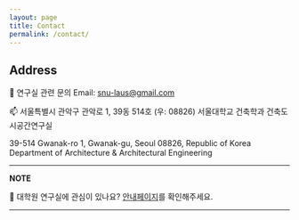 ```yaml
---
layout: page
title: Contact
permalink: /contact/
---
```


## Address

🚨 연구실 관련 문의 Email: snu-laus@gmail.com

📫 서울특별시 관악구 관악로 1, 39동 514호 (우: 08826)
서울대학교 건축학과 건축도시공간연구실

39-514 Gwanak-ro 1, Gwanak-gu, Seoul 08826, Republic of Korea
Department of Architecture & Architectural Engineering

---
**NOTE**

🥕 대학원 연구실에 관심이 있나요? [안내페이지](https://bumjoon.notion.site/Lab-Application-5e1fd035bf0d40828e356a97fa2f4284)를 확인해주세요.

---
